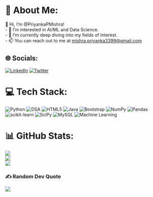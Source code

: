 # 💫 About Me:
👋 Hi, I’m @PriyankaPMishra!<br>- 👀 I’m interested in AI/ML and Data Science.<br>- 🌱 I’m currently deep diving into my fields of Interest.<br>- 📫 You can reach out to me at mishra.priyanka3399@gmail.com

## 🌐 Socials:
[![LinkedIn](https://img.shields.io/badge/LinkedIn-%230077B5.svg?logo=linkedin&logoColor=white)](https://linkedin.com/in/priyankaa-mishra) [![Twitter](https://img.shields.io/badge/Twitter-%231DA1F2.svg?logo=Twitter&logoColor=white)](https://twitter.com/PriyankaPMishra) 

# 💻 Tech Stack:
![Python](https://img.shields.io/badge/python-%233776AB.svg?style=for-the-badge&logo=python&logoColor=white) ![DSA](https://img.shields.io/badge/DSA-%23007ACC.svg?style=for-the-badge) ![HTML5](https://img.shields.io/badge/html5-%23E34F26.svg?style=for-the-badge&logo=html5&logoColor=white) ![Java](https://img.shields.io/badge/java-%23ED8B00.svg?style=for-the-badge&logo=java&logoColor=white) ![Bootstrap](https://img.shields.io/badge/bootstrap-%23563D7C.svg?style=for-the-badge&logo=bootstrap&logoColor=white) ![NumPy](https://img.shields.io/badge/numpy-%23013243.svg?style=for-the-badge&logo=numpy&logoColor=white) ![Pandas](https://img.shields.io/badge/pandas-%23150458.svg?style=for-the-badge&logo=pandas&logoColor=white)  ![scikit-learn](https://img.shields.io/badge/scikit--learn-%23F7931E.svg?style=for-the-badge&logo=scikit-learn&logoColor=white) ![SciPy](https://img.shields.io/badge/SciPy-%230C55A5.svg?style=for-the-badge&logo=scipy&logoColor=%white) ![MySQL](https://img.shields.io/badge/mysql-%2300f.svg?style=for-the-badge&logo=mysql&logoColor=white) ![Machine Learning](https://img.shields.io/badge/Machine%20Learning-%23007ACC.svg?style=for-the-badge)

# 📊 GitHub Stats:
![](https://github-readme-stats.vercel.app/api?username=PriyankaPMishra&theme=merko&hide_border=false&include_all_commits=false&count_private=false)<br/>
![](https://github-readme-streak-stats.herokuapp.com/?user=PriyankaPMishra&theme=merko&hide_border=false)<br/>
![](https://github-readme-stats.vercel.app/api/top-langs/?username=PriyankaPMishra&theme=merko&hide_border=false&include_all_commits=false&count_private=false&layout=compact)

### ✍ Random Dev Quote
![](https://quotes-github-readme.vercel.app/api?type=horizontal&theme=radical)
